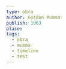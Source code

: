 ```yaml
---
type: obra
author: Gordon Mumma
publish: 1963
place: 
tags:
  - obra
  - mumma
  - timeline
  - test
---
```

<span  
class='ob-timelines'  
data-date='1963-02-01-00'  
data-title='Bourroughs'  
data-img="https://encrypted-tbn0.gstatic.com/images?q=tbn:ANd9GcSfT4CXwGpjvC1VaGaQMIL7Vi4HDpGu0k3Dwg&s"
data-type='range'  
data-end='1963-12-01-00'>  
</span>
